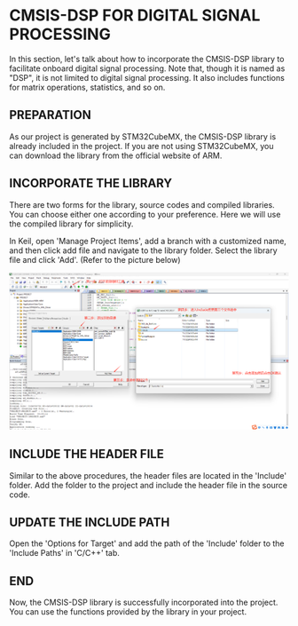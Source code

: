 # CMSIS-DSP FOR DIGITAL SIGNAL PROCESSING

In this section, let's talk about how to incorporate the CMSIS-DSP library to facilitate onboard digital signal processing. Note that, though it is named as "DSP", it is not limited to digital signal processing. It also includes functions for matrix operations, statistics, and so on.

## PREPARATION

As our project is generated by STM32CubeMX, the CMSIS-DSP library is already included in the project. If you are not using STM32CubeMX, you can download the library from the official website of ARM.

## INCORPORATE THE LIBRARY
There are two forms for the library, source codes and compiled libraries. You can choose either one according to your preference. Here we will use the compiled library for simplicity.

In Keil, open 'Manage Project Items', add a branch with a customized name, and then click add file and navigate to the library folder. Select the library file and click 'Add'. (Refer to the picture below)

![DSP](DSP.png)

## INCLUDE THE HEADER FILE
Similar to the above procedures, the header files are located in the 'Include' folder. Add the folder to the project and include the header file in the source code.

## UPDATE THE INCLUDE PATH
Open the 'Options for Target' and add the path of the 'Include' folder to the 'Include Paths' in 'C/C++' tab.

## END
Now, the CMSIS-DSP library is successfully incorporated into the project. You can use the functions provided by the library in your project.

